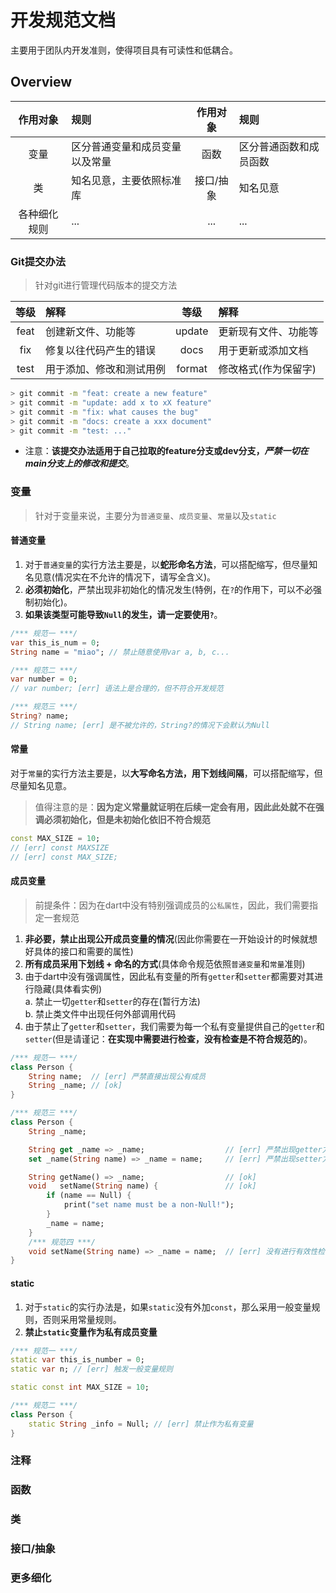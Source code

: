 # 开发规范文档

主要用于团队内开发准则，使得项目具有可读性和低耦合。

## Overview

| 作用对象 | 规则 | 作用对象 | 规则 |  
| :---: | :--- | :---: | :--- |  
| 变量 | 区分普通变量和成员变量以及常量 | 函数 | 区分普通函数和成员函数 |  
| 类 | 知名见意，主要依照标准库 | 接口/抽象 | 知名见意 |
| 各种细化规则 | ... | ... | ... |  

### Git提交办法

> 针对git进行管理代码版本的提交方法

| 等级 | 解释 | 等级 | 解释 |  
| :---: | :--- | :---: | :--- |  
| feat | 创建新文件、功能等 | update | 更新现有文件、功能等 |  
| fix | 修复以往代码产生的错误 | docs | 用于更新或添加文档 |  
| test | 用于添加、修改和测试用例 | format | 修改格式(作为保留字) |  

```bash
> git commit -m "feat: create a new feature"
> git commit -m "update: add x to xX feature"
> git commit -m "fix: what causes the bug"
> git commit -m "docs: create a xxx document"
> git commit -m "test: ..."
```

- 注意：**该提交办法适用于自己拉取的feature分支或dev分支，*严禁一切在main分支上的修改和提交***。

### 变量

> 针对于变量来说，主要分为`普通变量`、`成员变量`、`常量`以及`static`

#### 普通变量

1. 对于`普通变量`的实行方法主要是，以**蛇形命名方法**，可以搭配缩写，但尽量知名见意(情况实在不允许的情况下，请写全含义)。  
2. **必须初始化**，严禁出现非初始化的情况发生(特例，在`?`的作用下，可以不必强制初始化)。
3. **如果该类型可能导致`Null`的发生，请一定要使用`?`**。

``` dart
/*** 规范一 ***/
var this_is_num = 0;
String name = "miao"; // 禁止随意使用var a, b, c...

/*** 规范二 ***/
var number = 0;
// var number; [err] 语法上是合理的，但不符合开发规范

/*** 规范三 ***/
String? name;
// String name; [err] 是不被允许的，String?的情况下会默认为Null
```

#### 常量

对于`常量`的实行方法主要是，以**大写命名方法，用下划线间隔**，可以搭配缩写，但尽量知名见意。

> 值得注意的是：**因为定义常量就证明在后续一定会有用，因此此处就不在强调必须初始化，但是未初始化依旧不符合规范**

``` dart
const MAX_SIZE = 10; 
// [err] const MAXSIZE
// [err] const MAX_SIZE;
```

#### 成员变量

> 前提条件：因为在dart中没有特别强调成员的`公私属性`，因此，我们需要指定一套规范  

1. **非必要，禁止出现公开成员变量的情况**(因此你需要在一开始设计的时候就想好具体的接口和需要的属性)  
2. **所有成员采用下划线 + 命名的方式**(具体命令规范依照`普通变量`和`常量`准则)  
3. 由于dart中没有强调属性，因此私有变量的所有`getter`和`setter`都需要对其进行隐藏(具体看实例)  
    a. 禁止一切`getter`和`setter`的存在(暂行方法)  
    b. 禁止类文件中出现任何外部调用代码  
4. 由于禁止了`getter`和`setter`，我们需要为每一个私有变量提供自己的`getter`和`setter`(但是请谨记：**在实现中需要进行检查，没有检查是不符合规范的**)。  

``` dart
/*** 规范一 ***/
class Person {
    String name;  // [err] 严禁直接出现公有成员
    String _name; // [ok]
}

/*** 规范三 ***/
class Person {
    String _name;

    String get _name => _name;                  // [err] 严禁出现getter方法
    set _name(String name) => _name = name;     // [err] 严禁出现setter方法

    String getName() => _name;                  // [ok]
    void   setName(String name) {               // [ok]
        if (name == Null) {
            print("set name must be a non-Null!");
        }
        _name = name;
    }
    /*** 规范四 ***/
    void setName(String name) => _name = name;  // [err] 没有进行有效性检查
}
```

#### static

1. 对于`static`的实行办法是，如果`static`没有外加`const`，那么采用一般变量规则，否则采用常量规则。
2. **禁止`static`变量作为私有成员变量**

``` dart
/*** 规范一 ***/
static var this_is_number = 0;
static var n; // [err] 触发一般变量规则

static const int MAX_SIZE = 10;

/*** 规范二 ***/
class Person {
    static String _info = Null; // [err] 禁止作为私有变量
}
```

### 注释

### 函数

### 类

### 接口/抽象

### 更多细化